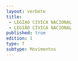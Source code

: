 ```yaml
---
layout: verbete
title:
 - LEGIAO CIVICA NACIONAL
 - LEGIÃO CÍVICA NACIONAL
published: true
edition: 1  
type: T
subtype: Movimentos
---
```


